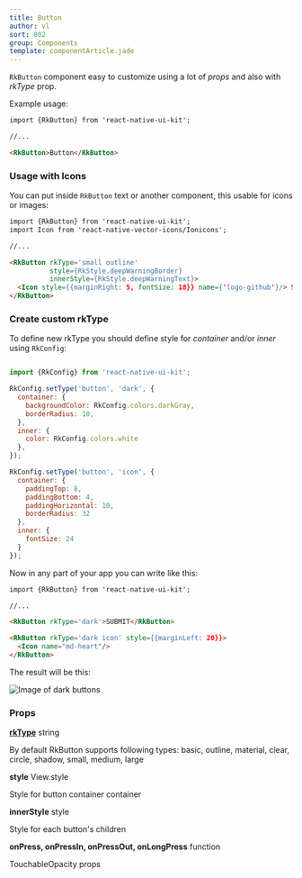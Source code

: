 ```yaml
---
title: Button
author: vl
sort: 802
group: Components
template: componentArticle.jade
---
```


<div class="component" image="https://thumbs.gfycat.com/ShockingComplexCowrie-size_restricted.gif"></div>

`RkButton` component easy to customize using a lot of *props* and also
with *rkType* prop.
 

Example usage:

```html
import {RkButton} from 'react-native-ui-kit';

//... 

<RkButton>Button</RkButton>
```

### Usage with Icons 

You can put inside `RkButton` text or another component, this usable for
icons or images:

```html
import {RkButton} from 'react-native-ui-kit';
import Icon from 'react-native-vector-icons/Ionicons';

//... 

<RkButton rkType='small outline' 
          style={RkStyle.deepWarningBorder} 
          innerStyle={RkStyle.deepWarningText}>
  <Icon style={{marginRight: 5, fontSize: 18}} name={'logo-github'}/> Star
</RkButton>
```

<a href="#" id="custom"></a>

### Create custom rkType

To define new rkType you should define style for *container* and/or *inner* 
using `RkConfig`:

```javascript

import {RkConfig} from 'react-native-ui-kit';

RkConfig.setType('button', 'dark', {
  container: {
    backgroundColor: RkConfig.colors.darkGray,
    borderRadius: 10,
  },
  inner: {
    color: RkConfig.colors.white
  },
});

RkConfig.setType('button', 'icon', {
  container: {
    paddingTop: 8,
    paddingBottom: 4,
    paddingHorizontal: 10,
    borderRadius: 32
  },
  inner: {
    fontSize: 24
  }
});

```

Now in any part of your app you can write like this:

```html
import {RkButton} from 'react-native-ui-kit';

//... 

<RkButton rkType='dark'>SUBMIT</RkButton>

<RkButton rkType='dark icon' style={{marginLeft: 20}}>
  <Icon name="md-heart"/>
</RkButton>

```

The result will be this:

![Image of dark buttons](/images/components/darkButtons.png)

### Props

<div class="doc-prop">
    <p><strong><a href="../customization#rkType">rkType</a></strong> string</p>
    <p>By default RkButton supports following types: basic, outline, material, clear, circle, shadow, small, medium, large</p>
</div>

<div class="doc-prop">
    <p><strong>style</strong> View.style </p>
    <p>Style for button container container</p>
</div>

<div class="doc-prop">
    <p><strong>innerStyle</strong> style </p>
    <p>Style for each button's children</p>
</div>

<div class="doc-prop">
    <p><strong>onPress, onPressIn, onPressOut, onLongPress</strong> function </p>
    <p>TouchableOpacity props</p>
</div>

